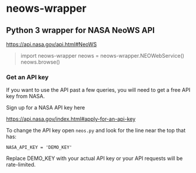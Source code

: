 # neows-wrapper

## Python 3 wrapper for NASA NeoWS API ##

https://api.nasa.gov/api.html#NeoWS

   > import neows-wrapper
   > neows = neows-wrapper.NEOWebService()
   > neows.browse()

### Get an API key ###

If you want to use the API past a few queries,
you will need to get a free API key from NASA.

Sign up for a NASA API key here

https://api.nasa.gov/index.html#apply-for-an-api-key

To change the API key open `neos.py` and look for
the line near the top that has:

`NASA_API_KEY = 'DEMO_KEY'`

Replace DEMO_KEY with your actual API key or 
your API requests will be rate-limited.
